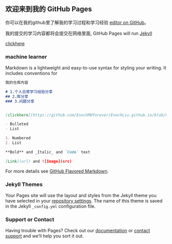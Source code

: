## 欢迎来到我的 GitHub Pages

你可以在我的github里了解我的学习过程和学习经验 [editor on GitHub](https://github.com/EnochMHforever)。

我的提交的学习内容都将会提交在网络里面, GitHub Pages will run [Jekyll](https://jekyllrb.com/) 


[clickhere](https://github.com/EnochMHforever/EnochLiu.github.io/blob/master/test.md)

### machine learner

Markdown is a lightweight and easy-to-use syntax for styling your writing. It includes conventions for

```markdown
我的仓库内容

# 1.个人日常学习经验分享
## 2.库分享
### 3.问题分享


[clickhere](https://github.com/EnochMHforever/EnochLiu.github.io/blob/master/test.md)

- Bulleted
- List

1. Numbered
2. List

**Bold** and _Italic_ and `Code` text

[Link](url) and ![Image](src)
```

For more details see [GitHub Flavored Markdown](https://guides.github.com/features/mastering-markdown/).

### Jekyll Themes

Your Pages site will use the layout and styles from the Jekyll theme you have selected in your [repository settings](https://github.com/EnochMHforever/EnochLiu.github.io/settings). The name of this theme is saved in the Jekyll `_config.yml` configuration file.

### Support or Contact

Having trouble with Pages? Check out our [documentation](https://help.github.com/categories/github-pages-basics/) or [contact support](https://github.com/contact) and we’ll help you sort it out.
